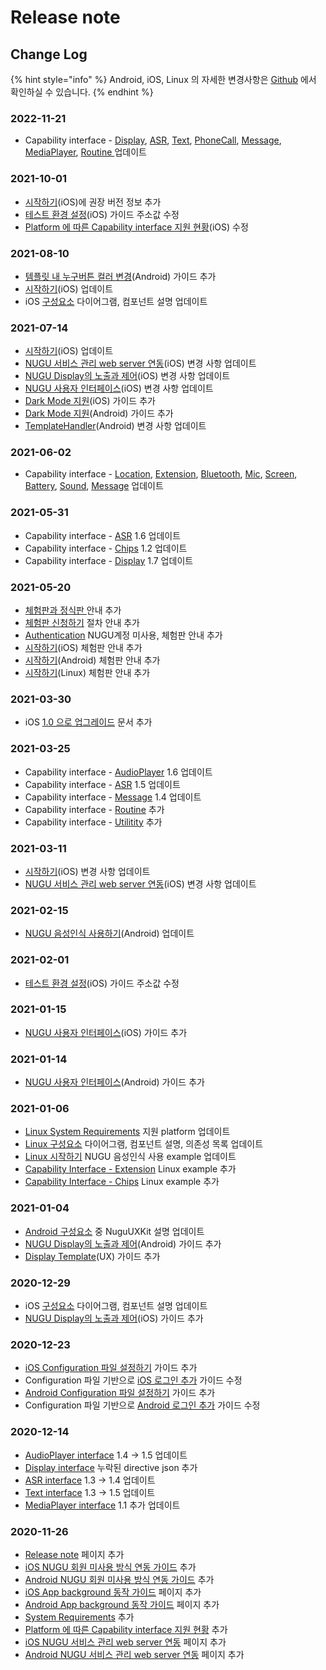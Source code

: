 # Release note

## Change Log

{% hint style="info" %}
Android, iOS, Linux 의 자세한 변경사항은 [Github](source-code.md) 에서 확인하실 수 있습니다.
{% endhint %}

### **2022-11-21**

* Capability interface - [Display](capability-interface/display/), [ASR](capability-interface/asr.md), [Text](capability-interface/text.md), [PhoneCall](capability-interface/phonecall.md), [Message](capability-interface/message.md), [MediaPlayer](capability-interface/mediaplayer.md), [Routine ](capability-interface/routine.md)업데이트

### **2021-10-01**

* [시작하기](platform/ios/start.md)(iOS)에 권장 버전 정보 추가
* [테스트 환경 설정](platform/ios/testing\_sdk\_integration.md)(iOS) 가이드 주소값 수정
* [Platform 에 따른 Capability interface 지원 현황](capability-interface/#platform)(iOS) 수정

### **2021-08-10**

* [템플릿 내 누구버튼 컬러 변경](platform/android/nugu-user-interface.md#nugubutton)(Android) 가이드 추가
* [시작하기](platform/ios/start.md)(iOS) 업데이트
* iOS [구성요소](platform/ios/component.md) 다이어그램, 컴포넌트 설명 업데이트

### 2021-07-14

* [시작하기](platform/ios/start.md)(iOS) 업데이트
* [NUGU 서비스 관리 web server 연동](platform/ios/web-server.md)(iOS) 변경 사항 업데이트
* [NUGU Display의 노출과 제어](platform/ios/nugu-display-template-server.md)(iOS) 변경 사항 업데이트
* [NUGU 사용자 인터페이스](platform/ios/nugu.md)(iOS) 변경 사항 업데이트
* [Dark Mode 지원](platform/ios/dark-mode.md)(iOS) 가이드 추가
* [Dark Mode 지원](platform/android/dark-mode.md)(Android) 가이드 추가
* [TemplateHandler](platform/android/nugu-display/templatehandler.md)(Android) 변경 사항 업데이트

### 2021-06-02

* Capability interface - [Location](capability-interface/location.md#locationagent), [Extension](capability-interface/extension.md#extensionagent), [Bluetooth](capability-interface/bluetooth.md#bluetoothagent), [Mic](capability-interface/mic.md#micagent), [Screen](capability-interface/screen.md#screenagent), [Battery](capability-interface/battery.md#batteryagent), [Sound](capability-interface/sound.md#soundagent), [Message](capability-interface/message.md#messageagent) 업데이트

### 2021-05-31

* Capability interface - [ASR](capability-interface/asr.md) 1.6 업데이트
* Capability interface - [Chips](capability-interface/chips.md) 1.2 업데이트
* Capability interface - [Display](capability-interface/display/) 1.7 업데이트

### 2021-05-20

* [체험판과 정식판 ](describetrial.md)안내 추가
* [체험판 신청하기](trialprocess.md) 절차 안내 추가
* [Authentication](authentication.md) NUGU계정 미사용, 체험판 안내 추가
* [시작하기](platform/ios/start.md)(iOS) 체험판 안내 추가
* [시작하기](platform/android/start.md)(Android) 체험판 안내 추가
* [시작하기](platform/linux/start.md)(Linux) 체험판 안내 추가

### 2021-03-30

* iOS [1.0 으로 업그레이드](platform/ios/1.0.md) 문서 추가

### 2021-03-25

* Capability interface - [AudioPlayer](capability-interface/audioplayer.md) 1.6 업데이트
* Capability interface - [ASR](capability-interface/asr.md) 1.5 업데이트
* Capability interface - [Message](capability-interface/message.md) 1.4 업데이트
* Capability interface - [Routine](capability-interface/routine.md) 추가
* Capability interface - [Utilitity](capability-interface/utility.md) 추가

### 2021-03-11

* [시작하기](platform/ios/start.md)(iOS) 변경 사항 업데이트
* [NUGU 서비스 관리 web server 연동](platform/ios/web-server.md)(iOS) 변경 사항 업데이트

### 2021-02-15

* [NUGU 음성인식 사용하기](platform/android/start.md#step-5-nugu)(Android) 업데이트

### 2021-02-01

* [테스트 환경 설정](platform/ios/testing\_sdk\_integration.md)(iOS) 가이드 주소값 수정

### 2021-01-15

* [NUGU 사용자 인터페이스](platform/ios/nugu.md)(iOS) 가이드 추가

### 2021-01-14

* [NUGU 사용자 인터페이스](platform/android/nugu-user-interface.md)(Android) 가이드 추가

### 2021-01-06

* [Linux System Requirements](platform/) 지원 platform 업데이트
* [Linux 구성요소](platform/linux/component.md) 다이어그램, 컴포넌트 설명, 의존성 목록 업데이트
* [Linux 시작하기](platform/linux/start.md) NUGU 음성인식 사용 example 업데이트
* [Capability Interface - Extension](capability-interface/extension.md) Linux example 추가
* [Capability Interface - Chips](capability-interface/chips.md) Linux example 추가

### 2021-01-04

* [Android 구성요소](platform/android/intro\_components.md#undefined) 중 NuguUXKit 설명 업데이트
* [NUGU Display의 노출과 제어](platform/android/nugu-display/)(Android) 가이드 추가
* [Display Template](sdk-design-guide/display-template.md)(UX) 가이드 추가

### 2020-12-29

* iOS [구성요소](platform/ios/component.md) 다이어그램, 컴포넌트 설명 업데이트
* [NUGU Display의 노출과 제어](platform/ios/nugu-display-template-server.md)(iOS) 가이드 추가

### 2020-12-23

* [iOS Configuration 파일 설정하기](platform/ios/start.md#configuration) 가이드 추가
* Configuration 파일 기반으로 [iOS 로그인 추가](platform/ios/start.md#step-4-nugu) 가이드 수정
* [Android Configuration 파일 설정하기](platform/android/start.md#configuration) 가이드 추가
* Configuration 파일 기반으로 [Android 로그인 추가](platform/android/start.md#step-4-nugu) 가이드 수정

### 2020-12-14

* [AudioPlayer interface](capability-interface/audioplayer.md) 1.4 -> 1.5 업데이트
* [Display interface](capability-interface/display/) 누락된 directive json 추가
* [ASR interface](capability-interface/asr.md) 1.3 -> 1.4 업데이트
* [Text interface](capability-interface/text.md) 1.3 -> 1.5 업데이트
* [MediaPlayer interface](capability-interface/mediaplayer.md) 1.1 추가 업데이트

### 2020-11-26

* [Release note](release-note.md) 페이지 추가
* [iOS NUGU 회원 미사용 방식 연동 가이드](platform/ios/start.md#type2) 추가
* [Android NUGU 회원 미사용 방식 연동 가이드](platform/android/start.md#type2) 추가
* [iOS App background 동작 가이드](platform/ios/background.md) 페이지 추가
* [Android App background 동작 가이드](platform/android/background.md) 페이지 추가
* [System Requirements](platform/#system-requirements) 추가
* [Platform 에 따른 Capability interface 지원 현황](capability-interface/#platform) 추가
* [iOS NUGU 서비스 관리 web server 연동](platform/ios/web-server.md) 페이지 추가
* [Android NUGU 서비스 관리 web server 연동](platform/android/nugu-web-server.md) 페이지 추가
